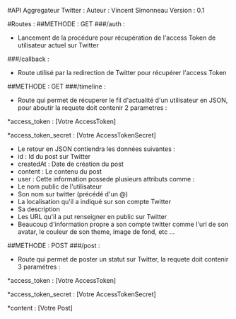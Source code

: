 #API Aggregateur Twitter :
Auteur : Vincent Simonneau
Version : 0.1

#Routes : 
##METHODE : GET
###/auth :
- Lancement de la procédure pour récupération de l'access Token de utilisateur actuel sur Twitter

###/callback : 
- Route utilisé par la redirection de Twitter pour récupérer l'access Token

##METHODE : GET
###/timeline :
- Route qui permet de récuperer le fil d'actualité d'un utilisateur en JSON, pour aboutir la requete doit contenir 2 parametres :

*access_token : [Votre AccessToken]

*access_token_secret : [Votre AccessTokenSecret]

- Le retour en JSON contiendra les données suivantes :
- id : Id du post sur Twitter
- createdAt : Date de création du post
- content : Le contenu du post
- user : Cette information possede plusieurs attributs comme :
- Le nom public de l'utilisateur
- Son nom sur twitter (précédé d'un @)
- La localisation qu'il a indiqué sur son compte Twitter
- Sa description
- Les URL qu'il a put renseigner en public sur Twitter
- Beaucoup d'information propre a son compte twitter comme l'url de son avatar, le couleur de son theme, image de fond, etc ...

##METHODE : POST
###/post :
- Route qui permet de poster un statut sur Twitter, la requete doit contenir 3 paramétres :

*access_token : [Votre AccessToken]

*access_token_secret : [Votre AccessTokenSecret]

*content : [Votre Post]
